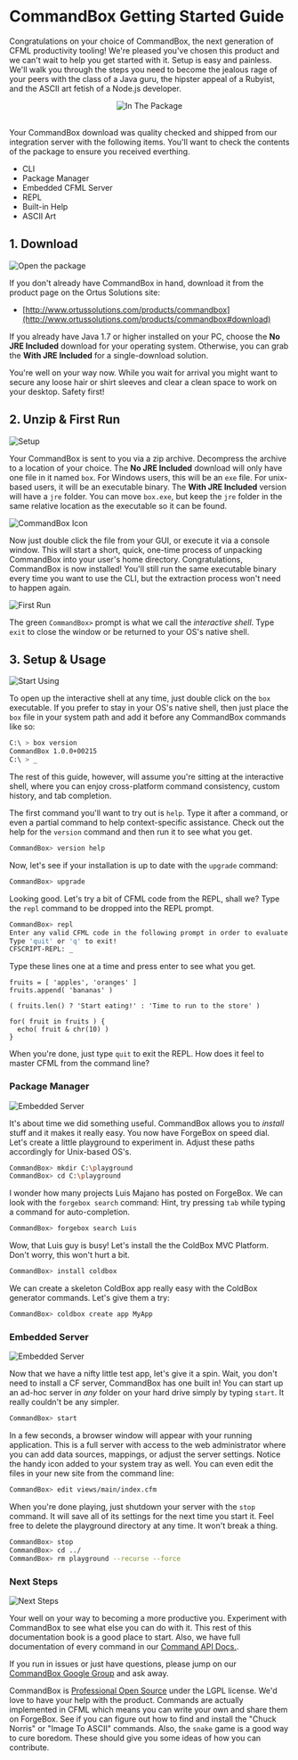# CommandBox Getting Started Guide

Congratulations on your choice of CommandBox, the next generation of CFML productivity tooling!  We're pleased you've chosen this product and we can't wait to help you get started with it.  Setup is easy and painless.  We'll walk you through the steps you need to become the jealous rage of your peers with the class of a Java guru, the hipster appeal of a Rubyist, and the ASCII art fetish of a Node.js developer.

<center>
    <img src="images/getting_started/in_the_package.png" alt="In The Package">
</center>
<br>

Your CommandBox download was quality checked and  shipped from our integration server with the following items.  You'll want to check the contents of the package to ensure you received everthing.
* CLI
* Package Manager
* Embedded CFML Server
* REPL
* Built-in Help
* ASCII Art

## 1. Download
<img src="images/getting_started/the_package.png" alt="Open the package">

If you don't already have CommandBox in hand, download it from the product page on the Ortus Solutions site:
* [http://www.ortussolutions.com/products/commandbox](http://www.ortussolutions.com/products/commandbox#download)
 
If you already have Java 1.7 or higher installed on your PC, choose the **No JRE Included** download for your operating system.  Otherwise, you can grab the **With JRE Included** for a single-download solution.

You're well on your way now.   While you wait for arrival you might want to secure any loose hair or shirt sleeves and clear a clean space to work on your desktop.  Safety first!


## 2. Unzip & First Run
<img src="images/getting_started/open_package.png" alt="Setup">

Your CommandBox is sent to you via a zip archive.  Decompress the archive to a location of your choice.  The **No JRE Included** download will only have one file in it named `box`.  For Windows users, this will be an `exe` file.  For unix-based users, it will be an executable binary.  The **With JRE Included** version will have a `jre` folder.  You can move `box.exe`, but keep the `jre` folder in the same relative location as the executable so it can be found.

<img src="images/getting_started/box_icon.png" alt="CommandBox Icon">

Now just double click the file from your GUI, or execute it via a console window.  This will start a short, quick, one-time process of unpacking CommandBox into your user's home directory.  Congratulations, CommandBox is now installed!  You'll still run the same executable binary every time you want to use the CLI, but the extraction process won't need to happen again.

<img src="images/getting_started/first_run.png" alt="First Run">

The green `CommandBox>` prompt is what we call the *interactive shell*.  Type `exit` to close the window or be returned to your OS's native shell.  

## 3. Setup & Usage
<img src="images/getting_started/run.png" alt="Start Using">

To open up the interactive shell at any time, just double click on the `box` executable.  If you prefer to stay in your OS's native shell, then just place the `box` file in your system path and add it before any CommandBox commands like so:

```bash
C:\ > box version
CommandBox 1.0.0+00215
C:\ > _ 
```

The rest of this guide, however, will assume you're sitting at the interactive shell, where you can enjoy cross-platform command consistency, custom history, and tab completion.

The first command you'll want to try out is `help`.  Type it after a command, or even a partial command to help context-specific assistance.  Check out the help for the `version` command and then run it to see what you get.

```bash
CommandBox> version help
```

Now, let's see if your installation is up to date with the `upgrade` command:

```bash
CommandBox> upgrade
```

Looking good.  Let's try a bit of CFML code from the REPL, shall we?  Type the `repl` command to be dropped into the REPL prompt.

```bash
CommandBox> repl
Enter any valid CFML code in the following prompt in order to evaluate it and print out any results (if any)
Type 'quit' or 'q' to exit!
CFSCRIPT-REPL: _
```

Type these lines one at a time and press enter to see what you get.
```
fruits = [ 'apples', 'oranges' ]
fruits.append( 'bananas' )

( fruits.len() ? 'Start eating!' : 'Time to run to the store' )

for( fruit in fruits ) {
  echo( fruit & chr(10) )
}
```

When you're done, just type `quit` to exit the REPL.  How does it feel to master CFML from the command line?

### Package Manager
<img src="images/getting_started/package_manager.png" alt="Embedded Server">

It's about time we did something useful.  CommandBox allows you to *install* stuff and it makes it really easy.  You now have ForgeBox on speed dial.   Let's create a little playground to experiment in.  Adjust these paths accordingly for Unix-based OS's.

```bash
CommandBox> mkdir C:\playground
CommandBox> cd C:\playground
```

I wonder how many projects Luis Majano has posted on ForgeBox.  We can look with the `forgebox search` command:  Hint, try pressing `tab` while typing a command for auto-completion.

```bash
CommandBox> forgebox search Luis

```

Wow, that Luis guy is busy!  Let's install the the ColdBox MVC Platform.  Don't worry, this won't hurt a bit.

```bash
CommandBox> install coldbox
```

We can create a skeleton ColdBox app really easy with the ColdBox generator commands.  Let's give them a try:

```bash
CommandBox> coldbox create app MyApp
```

### Embedded Server
<img src="images/getting_started/embedded_server.png" alt="Embedded Server">

Now that we have a nifty little test app, let's give it a spin.  Wait, you don't need to install a CF server, CommandBox has one built in!  You can start up an ad-hoc server in *any* folder on your hard drive simply by typing `start`.  It really couldn't be any simpler.

```bash
CommandBox> start
```

In a few seconds, a browser window will appear with your running application.  This is a full server with access to the web administrator where you can add data sources, mappings, or adjust the server settings.  Notice the handy icon added to your system tray as well.  You can even edit the files in your new site from the command line:


```bash
CommandBox> edit views/main/index.cfm
```

When you're done playing, just shutdown your server with the `stop` command.  It will save all of its settings for the next time you start it.  Feel free to delete the playground directory at any time.  It won't break a thing.

```bash
CommandBox> stop
CommandBox> cd ../
CommandBox> rm playground --recurse --force
```

### Next Steps
<img src="images/getting_started/extensbility.png" alt="Next Steps">

Your well on your way to becoming a more productive you.  Experiment with CommandBox to see what else you can do with it.  This rest of this documentation book is a good place to start.  Also, we have full documentation of every command in our [Command API Docs.](http://apidocs.ortussolutions.com/commandbox/current).  

If you run in issues or just have questions, please jump on our [CommandBox Google Group](https://groups.google.com/a/ortussolutions.com/forum/#!forum/commandbox) and ask away.

CommandBox is [Professional Open Source](https://github.com/Ortus-Solutions/commandbox) under the LGPL license.  We'd love to have your help with the product.  Commands are actually implemented in CFML which means you can write your own and share them on ForgeBox.   See if you can figure out how to find and install the "Chuck Norris" or "Image To ASCII" commands.  Also, the `snake` game is a good way to cure boredom.  These should give you some ideas of how you can contribute.




